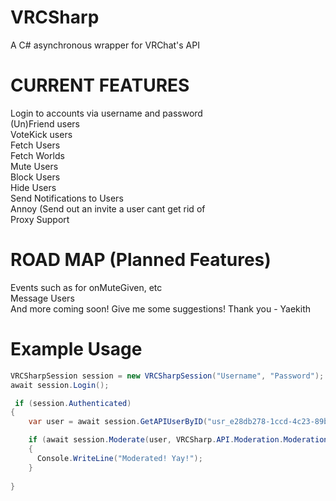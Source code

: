 # VRCSharp
A C# asynchronous wrapper for VRChat's API

# CURRENT FEATURES
Login to accounts via username and password <br />
(Un)Friend users <br />
VoteKick users <br />
Fetch Users <br />
Fetch Worlds <br />
Mute Users <br />
Block Users <br />
Hide Users <br />
Send Notifications to Users <br />
Annoy (Send out an invite a user cant get rid of <br />
Proxy Support <br />

# ROAD MAP (Planned Features)
Events such as for onMuteGiven, etc <br />
Message Users <br />
And more coming soon! Give me some suggestions! Thank you - Yaekith<br />

# Example Usage
```csharp
VRCSharpSession session = new VRCSharpSession("Username", "Password");
await session.Login();

 if (session.Authenticated)
{
    var user = await session.GetAPIUserByID("usr_e28db278-1ccd-4c23-89b9-9933e619000e");

    if (await session.Moderate(user, VRCSharp.API.Moderation.ModerationType.Mute))
    {
      Console.WriteLine("Moderated! Yay!");
    }
                    
}
```
